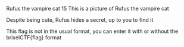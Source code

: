 Rufus the vampire cat
15
This is a picture of Rufus the vampire cat

Despite being cute, Rufus hides a secret, up to you to find it

This flag is not in the usual format, you can enter it with or without the brixelCTF{flag} format
